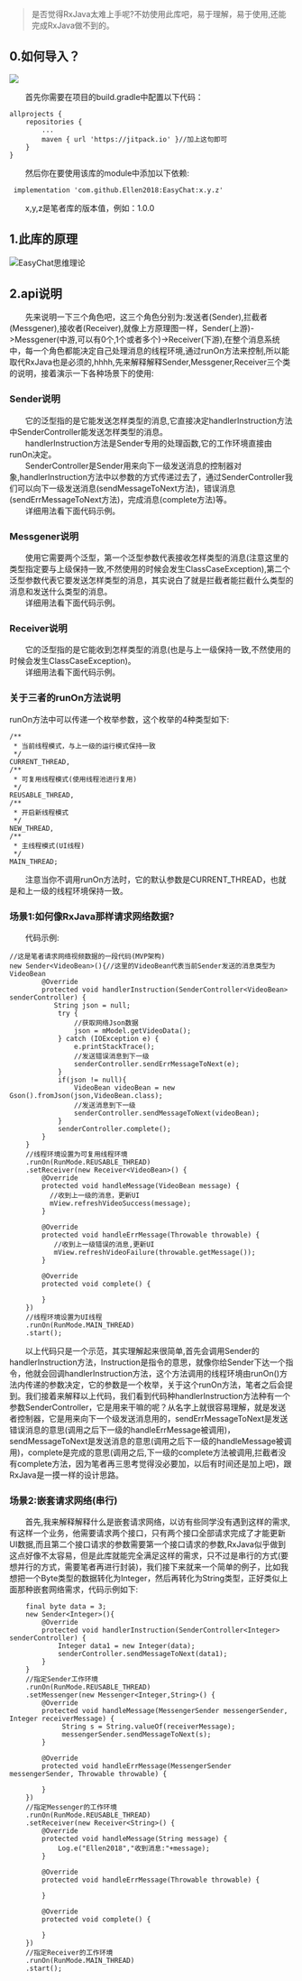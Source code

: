 > 是否觉得RxJava太难上手呢?不妨使用此库吧，易于理解，易于使用,还能完成RxJava做不到的。

## 0.如何导入？

[![](https://jitpack.io/v/Ellen2018/EasyChat.svg)](https://jitpack.io/#Ellen2018/EasyChat)

&emsp;&emsp;首先你需要在项目的build.gradle中配置以下代码：  

    allprojects {
		repositories {
			...
			maven { url 'https://jitpack.io' }//加上这句即可
		}
	}

&emsp;&emsp;然后你在要使用该库的module中添加以下依赖:  

     implementation 'com.github.Ellen2018:EasyChat:x.y.z'

&emsp;&emsp;x,y,z是笔者库的版本值，例如：1.0.0

## 1.此库的原理
![EasyChat思维理论](https://oscimg.oschina.net/oscnet/up-9a2e85bc1cdaf4f2222a36d67e5299045d6.png)

## 2.api说明

&emsp;&emsp;先来说明一下三个角色吧，这三个角色分别为:发送者(Sender),拦截者(Messgener),接收者(Receiver),就像上方原理图一样，Sender(上游)->Messgener(中游,可以有0个,1个或者多个)->Receiver(下游),在整个消息系统中，每一个角色都能决定自己处理消息的线程环境,通过runOn方法来控制,所以能取代RxJava也是必须的,hhhh,先来解释解释Sender,Messgener,Receiver三个类的说明，接着演示一下各种场景下的使用:

### Sender说明

&emsp;&emsp;它的泛型指的是它能发送怎样类型的消息,它直接决定handlerInstruction方法中SenderController能发送怎样类型的消息。  
&emsp;&emsp;handlerInstruction方法是Sender专用的处理函数,它的工作环境直接由runOn决定。  
&emsp;&emsp;SenderController是Sender用来向下一级发送消息的控制器对象,handlerInstruction方法中以参数的方式传递过去了，通过SenderController我们可以向下一级发送消息(sendMessageToNext方法)，错误消息(sendErrMessageToNext方法)，完成消息(complete方法)等。  
&emsp;&emsp;详细用法看下面代码示例。

### Messgener说明

&emsp;&emsp;使用它需要两个泛型，第一个泛型参数代表接收怎样类型的消息(注意这里的类型指定要与上级保持一致,不然使用的时候会发生ClassCaseException),第二个泛型参数代表它要发送怎样类型的消息，其实说白了就是拦截者能拦截什么类型的消息和发送什么类型的消息。  
&emsp;&emsp;详细用法看下面代码示例。

### Receiver说明  

&emsp;&emsp;它的泛型指的是它能收到怎样类型的消息(也是与上一级保持一致,不然使用的时候会发生ClassCaseException)。  
&emsp;&emsp;详细用法看下面代码示例。

### 关于三者的runOn方法说明

runOn方法中可以传递一个枚举参数，这个枚举的4种类型如下:

    /**
     * 当前线程模式，与上一级的运行模式保持一致
     */
    CURRENT_THREAD,
    /**
     * 可复用线程模式(使用线程池进行复用)
     */
    REUSABLE_THREAD,
    /**
     * 开启新线程模式
     */
    NEW_THREAD,
    /**
     * 主线程模式(UI线程)
     */
    MAIN_THREAD;

&emsp;&emsp;注意当你不调用runOn方法时，它的默认参数是CURRENT_THREAD，也就是和上一级的线程环境保持一致。

### 场景1:如何像RxJava那样请求网络数据?

&emsp;&emsp;代码示例:

    //这是笔者请求网络视频数据的一段代码(MVP架构) 
    new Sender<VideoBean>(){//这里的VideoBean代表当前Sender发送的消息类型为VideoBean
            @Override
            protected void handlerInstruction(SenderController<VideoBean> senderController) {
               String json = null;
                try {
                    //获取网络Json数据
                    json = mModel.getVideoData();
                } catch (IOException e) {
                    e.printStackTrace();
                    //发送错误消息到下一级
                    senderController.sendErrMessageToNext(e);
                }
                if(json != null){
                    VideoBean videoBean = new Gson().fromJson(json,VideoBean.class);
                    //发送消息到下一级
                    senderController.sendMessageToNext(videoBean);
                }
                senderController.complete();
            }
        }
        //线程环境设置为可复用线程环境
        .runOn(RunMode.REUSABLE_THREAD)
        .setReceiver(new Receiver<VideoBean>() {
            @Override
            protected void handleMessage(VideoBean message) {
              //收到上一级的消息，更新UI
              mView.refreshVideoSuccess(message);
            }

            @Override
            protected void handleErrMessage(Throwable throwable) {
               //收到上一级错误的消息,更新UI
               mView.refreshVideoFailure(throwable.getMessage());
            }

            @Override
            protected void complete() {

            }
        })
        //线程环境设置为UI线程
        .runOn(RunMode.MAIN_THREAD)
        .start();

&emsp;&emsp;以上代码只是一个示范，其实理解起来很简单,首先会调用Sender的handlerInstruction方法，Instruction是指令的意思，就像你给Sender下达一个指令，他就会回调handlerInstruction方法，这个方法调用的线程环境由runOn()方法内传递的参数决定，它的参数是一个枚举，关于这个runOn方法，笔者之后会提到。我们接着来解释以上代码，我们看到代码种handlerInstruction方法种有一个参数SenderController，它是用来干嘛的呢？从名字上就很容易理解，就是发送者控制器，它是用来向下一个级发送消息用的，sendErrMessageToNext是发送错误消息的意思(调用之后下一级的handleErrMessage被调用)，sendMessageToNext是发送消息的意思(调用之后下一级的handleMessage被调用)，complete是完成的意思(调用之后,下一级的complete方法被调用,拦截者没有complete方法，因为笔者再三思考觉得没必要加，以后有时间还是加上吧)，跟RxJava是一摸一样的设计思路。

### 场景2:嵌套请求网络(串行)

&emsp;&emsp;首先,我来解释解释什么是嵌套请求网络，以访有些同学没有遇到这样的需求,有这样一个业务，他需要请求两个接口，只有两个接口全部请求完成了才能更新UI数据,而且第二个接口请求的参数需要第一个接口请求的参数,RxJava似乎做到这点好像不太容易，但是此库就能完全满足这样的需求，只不过是串行的方式(要想并行的方式，需要笔者再进行封装)，我们接下来就来一个简单的例子，比如我想把一个Byte类型的数据转化为Integer，然后再转化为String类型，正好类似上面那种嵌套网络需求，代码示例如下:

        final byte data = 3;
        new Sender<Integer>(){
            @Override
            protected void handlerInstruction(SenderController<Integer> senderController) {
                Integer data1 = new Integer(data);
                senderController.sendMessageToNext(data1);
            }
        }
        //指定Sender工作环境
        .runOn(RunMode.REUSABLE_THREAD)
        .setMessenger(new Messenger<Integer,String>() {
            @Override
            protected void handleMessage(MessengerSender messengerSender, Integer receiverMessage) {
                 String s = String.valueOf(receiverMessage);
                 messengerSender.sendMessageToNext(s);
            }

            @Override
            protected void handleErrMessage(MessengerSender messengerSender, Throwable throwable) {

            }
        })
        //指定Messenger的工作环境
        .runOn(RunMode.REUSABLE_THREAD)
        .setReceiver(new Receiver<String>() {
            @Override
            protected void handleMessage(String message) {
                Log.e("Ellen2018","收到消息:"+message);
            }

            @Override
            protected void handleErrMessage(Throwable throwable) {

            }

            @Override
            protected void complete() {

            }
        })
        //指定Receiver的工作环境 
        .runOn(RunMode.MAIN_THREAD)
        .start();

